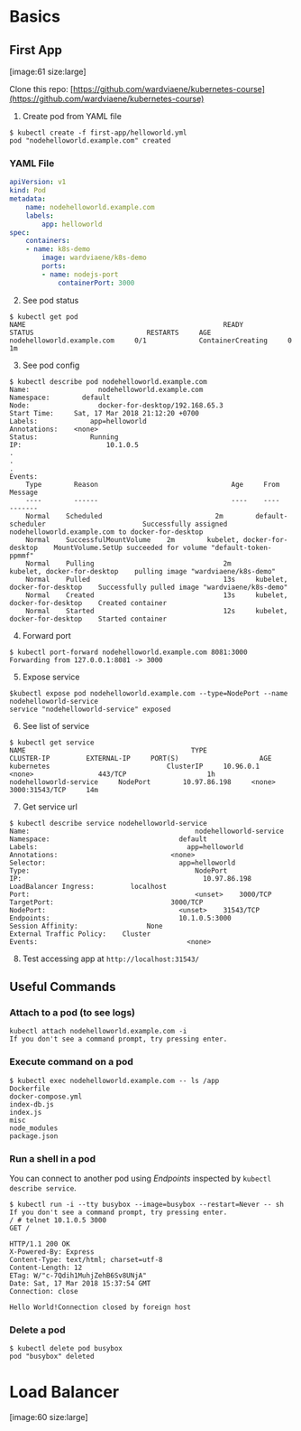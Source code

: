 <!-- TITLE: Kubenetes -->
<!-- SUBTITLE: Useful References of Kubenetes -->

# Basics

## First App

[image:61 size:large]

Clone this repo: [https://github.com/wardviaene/kubernetes-course](https://github.com/wardviaene/kubernetes-course)

1) Create pod from YAML file

```
$ kubectl create -f first-app/helloworld.yml
pod "nodehelloworld.example.com" created
```

### YAML File

```yaml
apiVersion: v1
kind: Pod
metadata:
    name: nodehelloworld.example.com
    labels:
        app: helloworld
spec:
    containers:
    - name: k8s-demo
        image: wardviaene/k8s-demo
        ports:
        - name: nodejs-port
            containerPort: 3000
```

2) See pod status

```
$ kubectl get pod
NAME                                                 READY         STATUS                            RESTARTS     AGE
nodehelloworld.example.com     0/1             ContainerCreating     0                    1m
```

3) See pod config

```
$ kubectl describe pod nodehelloworld.example.com
Name:                 nodehelloworld.example.com
Namespace:        default
Node:                 docker-for-desktop/192.168.65.3
Start Time:     Sat, 17 Mar 2018 21:12:20 +0700
Labels:             app=helloworld
Annotations:    <none>
Status:             Running
IP:                     10.1.0.5
.
.
.
Events:
    Type        Reason                                 Age     From                                                 Message
    ----        ------                                 ----    ----                                                 -------
    Normal    Scheduled                            2m        default-scheduler                        Successfully assigned nodehelloworld.example.com to docker-for-desktop
    Normal    SuccessfulMountVolume    2m        kubelet, docker-for-desktop    MountVolume.SetUp succeeded for volume "default-token-ppmmf"
    Normal    Pulling                                2m        kubelet, docker-for-desktop    pulling image "wardviaene/k8s-demo"
    Normal    Pulled                                 13s     kubelet, docker-for-desktop    Successfully pulled image "wardviaene/k8s-demo"
    Normal    Created                                13s     kubelet, docker-for-desktop    Created container
    Normal    Started                                12s     kubelet, docker-for-desktop    Started container
```

4) Forward port

```
$ kubectl port-forward nodehelloworld.example.com 8081:3000
Forwarding from 127.0.0.1:8081 -> 3000
```

5) Expose service

```
$kubectl expose pod nodehelloworld.example.com --type=NodePort --name nodehelloworld-service
service "nodehelloworld-service" exposed
```

6) See list of service

```
$ kubectl get service
NAME                                         TYPE                CLUSTER-IP         EXTERNAL-IP     PORT(S)                    AGE
kubernetes                             ClusterIP     10.96.0.1            <none>                443/TCP                    1h
nodehelloworld-service     NodePort        10.97.86.198     <none>                3000:31543/TCP     14m
```

7) Get service url

```
$ kubectl describe service nodehelloworld-service
Name:                                         nodehelloworld-service
Namespace:                                default
Labels:                                     app=helloworld
Annotations:                            <none>
Selector:                                 app=helloworld
Type:                                         NodePort
IP:                                             10.97.86.198
LoadBalancer Ingress:         localhost
Port:                                         <unset>    3000/TCP
TargetPort:                             3000/TCP
NodePort:                                 <unset>    31543/TCP
Endpoints:                                10.1.0.5:3000
Session Affinity:                 None
External Traffic Policy:    Cluster
Events:                                     <none>
```

8) Test accessing app at `http://localhost:31543/`

## Useful Commands

### Attach to a pod (to see logs)

```
kubectl attach nodehelloworld.example.com -i
If you don't see a command prompt, try pressing enter.
```

###    Execute command on a pod

```
$ kubectl exec nodehelloworld.example.com -- ls /app
Dockerfile
docker-compose.yml
index-db.js
index.js
misc
node_modules
package.json
```

### Run a shell in a pod

You can connect to another pod using *Endpoints* inspected by `kubectl describe service`.

```
$ kubectl run -i --tty busybox --image=busybox --restart=Never -- sh
If you don't see a command prompt, try pressing enter.
/ # telnet 10.1.0.5 3000
GET /

HTTP/1.1 200 OK
X-Powered-By: Express
Content-Type: text/html; charset=utf-8
Content-Length: 12
ETag: W/"c-7Qdih1MuhjZehB6Sv8UNjA"
Date: Sat, 17 Mar 2018 15:37:54 GMT
Connection: close

Hello World!Connection closed by foreign host
```

### Delete a pod

```
$ kubectl delete pod busybox
pod "busybox" deleted
```

# Load Balancer

[image:60 size:large]